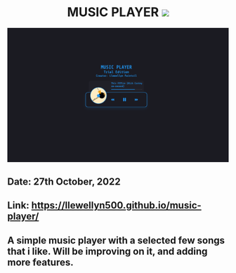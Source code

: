 <h1 align="center">MUSIC PLAYER <img src="https://i.gifer.com/73iJ.gif" width="40px"/></h1>

<img src="./images/banner.png" alt="app banner"/>

<h2>Date: 27th October, 2022</h2>

<h2>Link: <a href="https://llewellyn500.github.io/music-player/">https://llewellyn500.github.io/music-player/</a></h2>

<h2>A simple music player with a selected few songs that i like. Will be improving on it, and adding more features.</h2>